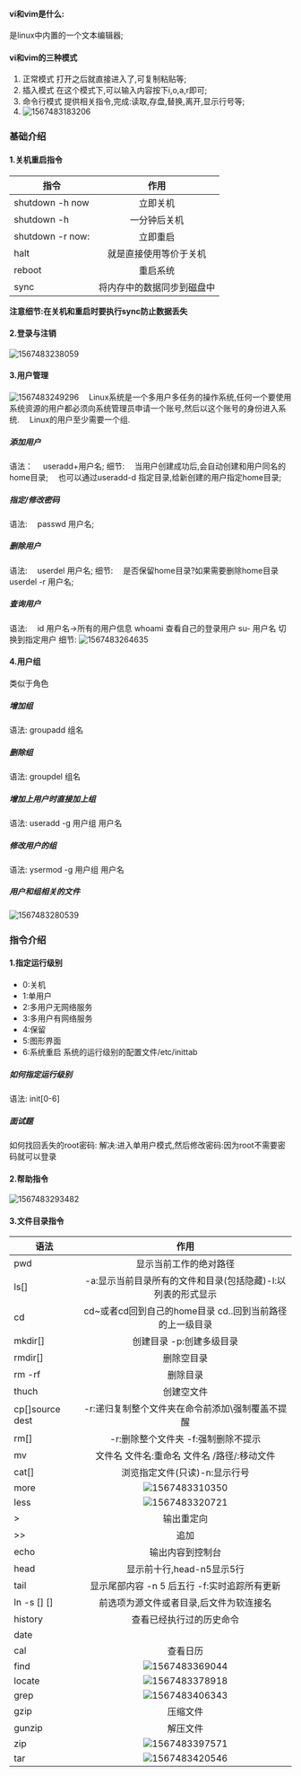 #### vi和vim是什么:
是linux中内置的一个文本编辑器;
#### vi和vim的三种模式
1. 正常模式
    打开之后就直接进入了,可复制粘贴等;
2. 插入模式
    在这个模式下,可以输入内容按下i,o,a,r即可;
3. 命令行模式
    提供相关指令,完成:读取,存盘,替换,离开,显示行号等;
4. ![1567483183206](1567483183206.png)

### 基础介绍
#### 1.关机重启指令
| 指令             |            作用            |
| ---------------- | :------------------------: |
| shutdown -h now  |          立即关机          |
| shutdown -h      |        一分钟后关机        |
| shutdown -r now: |          立即重启          |
| halt             |   就是直接使用等价于关机   |
| reboot           |          重启系统          |
| sync             | 将内存中的数据同步到磁盘中 |
**注意细节:在关机和重启时要执行sync防止数据丢失**
#### 2.登录与注销
![1567483238059](1567483238059.png)
#### 3.用户管理
![1567483249296](1567483249296.png)
　Linux系统是一个多用户多任务的操作系统,任何一个要使用系统资源的用户都必须向系统管理员申请一个账号,然后以这个账号的身份进入系统.
　Linux的用户至少需要一个组.

 ##### 添加用户
 语法：
　useradd+用户名;
 细节:
 　当用户创建成功后,会自动创建和用户同名的home目录;
 　也可以通过useradd-d 指定目录,给新创建的用户指定home目录;
 ##### 指定/修改密码
 语法:
 　passwd 用户名;

 ##### 删除用户
 语法:
 　userdel 用户名;
 细节:
 　是否保留home目录?如果需要删除home目录 userdel -r 用户名;
##### 查询用户
  语法:
  　id 用户名->所有的用户信息
   whoami 查看自己的登录用户
   su- 用户名 切换到指定用户
  细节:
![1567483264635](1567483264635.png)

   #### 4.用户组
   类似于角色
   ##### 增加组
   语法: groupadd 组名
   ##### 删除组
   语法: groupdel 组名
   ##### 增加上用户时直接加上组
   语法: useradd -g 用户组 用户名
   ##### 修改用户的组
   语法: ysermod -g 用户组 用户名
   ##### 用户和组相关的文件
![1567483280539](1567483280539.png)

### 指令介绍
#### 1.指定运行级别
* 0:关机
* 1:单用户
* 2:多用户无网络服务
* 3:多用户有网络服务
* 4:保留
* 5:图形界面
* 6:系统重启
系统的运行级别的配置文件/etc/inittab
##### 如何指定运行级别
语法: init[0-6]
##### 面试题
如何找回丢失的root密码:
解决:进入单用户模式,然后修改密码:因为root不需要密码就可以登录
#### 2.帮助指令
![1567483293482](1567483293482.png)
#### 3.文件目录指令
| 语法            |                             作用                             |
| --------------- | :----------------------------------------------------------: |
| pwd             |                    显示当前工作的绝对路径                    |
| ls[]            | -a:显示当前目录所有的文件和目录(包括隐藏)-l:以列表的形式显示 |
| cd              |   cd~或者cd回到自己的home目录 cd..回到当前路径的上一级目录   |
| mkdir[]         |                   创建目录 -p:创建多级目录                   |
| rmdir[]         |                          删除空目录                          |
| rm -rf          |                           删除目录                           |
| thuch           |                          创建空文件                          |
| cp[]source dest |       -r:递归复制整个文件夹在命令前添加\强制覆盖不提醒       |
| rm[]            |             -r:删除整个文件夹 -f:强制删除不提示              |
| mv              |        文件名 文件名:重命名   文件名 /路径/:移动文件         |
| cat[]           |                浏览指定文件(只读)-n:显示行号                 |
| more            |             ![1567483310350](1567483310350.png)              |
| less            |             ![1567483320721](1567483320721.png)              |
| >               |                          输出重定向                          |
| >>              |                             追加                             |
| echo            |                       输出内容到控制台                       |
| head            |                  显示前十行,head-n5显示5行                   |
| tail            |         显示尾部内容 -n 5 后五行 -f:实时追踪所有更新         |
| ln -s [] []     |           前选项为源文件或者目录,后文件为软连接名            |
| history         |                   查看已经执行过的历史命令                   |
| date            |                                                              |
| cal             |                           查看日历                           |
| find            |             ![1567483369044](1567483369044.png)              |
| locate          |             ![1567483378918](1567483378918.png)              |
| grep            |             ![1567483406343](1567483406343.png)              |
| gzip            |                           压缩文件                           |
| gunzip          |                           解压文件                           |
| zip             |             ![1567483397571](1567483397571.png)              |
| tar             |             ![1567483420546](1567483420546.png)              |